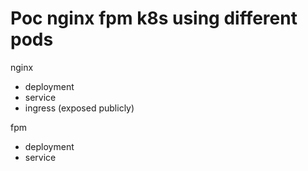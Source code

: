 # Poc nginx fpm k8s using different pods

nginx
* deployment
* service
* ingress (exposed publicly)

fpm
* deployment
* service
